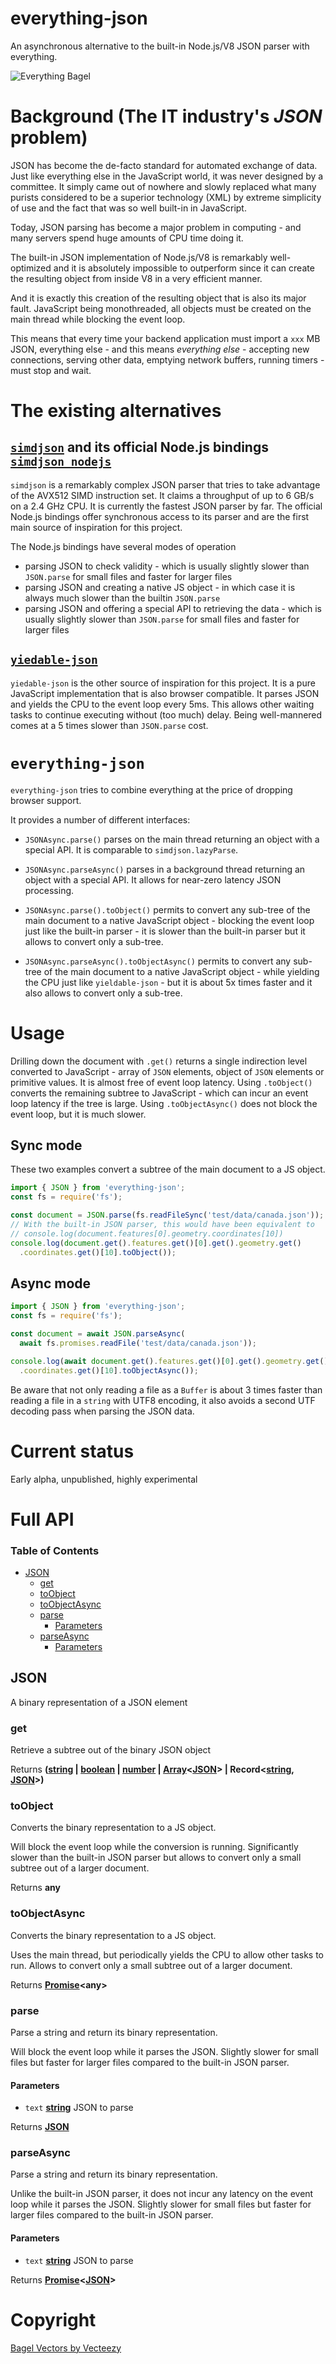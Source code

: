# everything-json

An asynchronous alternative to the built-in Node.js/V8 JSON parser with everything.

![Everything Bagel]()

# Background (The IT industry's *JSON* problem)

JSON has become the de-facto standard for automated exchange of data. Just like everything else in the JavaScript world, it was never designed by a committee. It simply came out of nowhere and slowly replaced what many purists considered to be a superior technology (XML) by extreme simplicity of use and the fact that was so well built-in in JavaScript.

Today, JSON parsing has become a major problem in computing - and many servers spend huge amounts of CPU time doing it.

The built-in JSON implementation of Node.js/V8 is remarkably well-optimized and it is absolutely impossible to outperform since it can create the resulting object from inside V8 in a very efficient manner.

And it is exactly this creation of the resulting object that is also its major fault. JavaScript being monothreaded, all objects must be created on the main thread while blocking the event loop.

This means that every time your backend application must import a `xxx` MB JSON, everything else - and this means *everything else* - accepting new connections, serving other data, emptying network buffers, running timers - must stop and wait.

# The existing alternatives

## [`simdjson`](https://github.com/simdjson/simdjson) and its official Node.js bindings [`simdjson_nodejs`](https://github.com/luizperes/simdjson_nodejs)

`simdjson` is a remarkably complex JSON parser that tries to take advantage of the AVX512 SIMD instruction set. It claims a throughput of up to 6 GB/s on a 2.4 GHz CPU. It is currently the fastest JSON parser by far. The official Node.js bindings offer synchronous access to its parser and are the first main source of inspiration for this project.

The Node.js bindings have several modes of operation

*   parsing JSON to check validity - which is usually slightly slower than `JSON.parse` for small files and faster for larger files
*   parsing JSON and creating a native JS object - in which case it is always much slower than the builtin `JSON.parse`
*   parsing JSON and offering a special API to retrieving the data - which is usually slightly slower than `JSON.parse` for small files and faster for larger files

## [`yiedable-json`](https://github.com/ibmruntimes/yieldable-json)

`yiedable-json` is the other source of inspiration for this project. It is a pure JavaScript implementation that is also browser compatible. It parses JSON and yields the CPU to the event loop every 5ms. This allows other waiting tasks to continue executing without (too much) delay. Being well-mannered comes at a 5 times slower than `JSON.parse` cost.

# `everything-json`

`everything-json` tries to combine everything at the price of dropping browser support.

It provides a number of different interfaces:

*   `JSONAsync.parse()` parses on the main thread returning an object with a special API. It is comparable to `simdjson.lazyParse`.

*   `JSONAsync.parseAsync()` parses in a background thread returning an object with a special API. It allows for near-zero latency JSON processing.

*   `JSONAsync.parse().toObject()` permits to convert any sub-tree of the main document to a native JavaScript object - blocking the event loop just like the built-in parser - it is slower than the built-in parser but it allows to convert only a sub-tree.

*   `JSONAsync.parseAsync().toObjectAsync()` permits to convert any sub-tree of the main document to a native JavaScript object - while yielding the CPU just like `yieldable-json` - but it is about 5x times faster and it also allows to convert only a sub-tree.

# Usage

Drilling down the document with `.get()` returns a single indirection level converted to JavaScript - array of `JSON` elements, object of `JSON` elements or primitive values. It is almost free of event loop latency. Using `.toObject()` converts the remaining subtree to JavaScript - which can incur an event loop latency if the tree is large. Using `.toObjectAsync()` does not block the event loop, but it is much slower.

## Sync mode

These two examples convert a subtree of the main document to a JS object.

```ts
import { JSON } from 'everything-json';
const fs = require('fs');

const document = JSON.parse(fs.readFileSync('test/data/canada.json'));
// With the built-in JSON parser, this would have been equivalent to
// console.log(document.features[0].geometry.coordinates[10])
console.log(document.get().features.get()[0].get().geometry.get()
  .coordinates.get()[10].toObject());
```

## Async mode

```ts
import { JSON } from 'everything-json';
const fs = require('fs');

const document = await JSON.parseAsync(
  await fs.promises.readFile('test/data/canada.json'));

console.log(await document.get().features.get()[0].get().geometry.get()
  .coordinates.get()[10].toObjectAsync());
```

Be aware that not only reading a file as a `Buffer` is about 3 times faster than reading a file in a `string` with UTF8 encoding, it also avoids a second UTF decoding pass when parsing the JSON data.

# Current status

Early alpha, unpublished, highly experimental

# Full API

<!-- Generated by documentation.js. Update this documentation by updating the source code. -->

### Table of Contents

*   [JSON](#json)
    *   [get](#get)
    *   [toObject](#toobject)
    *   [toObjectAsync](#toobjectasync)
    *   [parse](#parse)
        *   [Parameters](#parameters)
    *   [parseAsync](#parseasync)
        *   [Parameters](#parameters-1)

## JSON

A binary representation of a JSON element

### get

Retrieve a subtree out of the binary JSON object

Returns **([string](https://developer.mozilla.org/docs/Web/JavaScript/Reference/Global_Objects/String) | [boolean](https://developer.mozilla.org/docs/Web/JavaScript/Reference/Global_Objects/Boolean) | [number](https://developer.mozilla.org/docs/Web/JavaScript/Reference/Global_Objects/Number) | [Array](https://developer.mozilla.org/docs/Web/JavaScript/Reference/Global_Objects/Array)<[JSON](#json)> | Record<[string](https://developer.mozilla.org/docs/Web/JavaScript/Reference/Global_Objects/String), [JSON](#json)>)**&#x20;

### toObject

Converts the binary representation to a JS object.

Will block the event loop while the conversion is running.
Significantly slower than the built-in JSON parser but
allows to convert only a small subtree out of a larger
document.

Returns **any**&#x20;

### toObjectAsync

Converts the binary representation to a JS object.

Uses the main thread, but periodically yields the CPU
to allow other tasks to run.
Allows to convert only a small subtree out of a larger
document.

Returns **[Promise](https://developer.mozilla.org/docs/Web/JavaScript/Reference/Global_Objects/Promise)\<any>**&#x20;

### parse

Parse a string and return its binary representation.

Will block the event loop while it parses the JSON. Slightly
slower for small files but faster for larger files compared
to the built-in JSON parser.

#### Parameters

*   `text` **[string](https://developer.mozilla.org/docs/Web/JavaScript/Reference/Global_Objects/String)** JSON to parse

Returns **[JSON](#json)**&#x20;

### parseAsync

Parse a string and return its binary representation.

Unlike the built-in JSON parser, it does not incur any latency
on the event loop while it parses the JSON. Slightly slower for
small files but faster for larger files compared to the built-in
JSON parser.

#### Parameters

*   `text` **[string](https://developer.mozilla.org/docs/Web/JavaScript/Reference/Global_Objects/String)** JSON to parse

Returns **[Promise](https://developer.mozilla.org/docs/Web/JavaScript/Reference/Global_Objects/Promise)<[JSON](#json)>**&#x20;

# Copyright

[Bagel Vectors by Vecteezy](https://www.vecteezy.com/free-vector/bagel")

